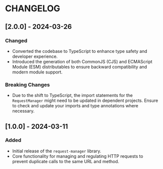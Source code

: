 # CHANGELOG

## [2.0.0] - 2024-03-26
### Changed
- Converted the codebase to TypeScript to enhance type safety and developer experience.
- Introduced the generation of both CommonJS (CJS) and ECMAScript Module (ESM) distributables to ensure backward compatibility and modern module support.

### Breaking Changes
- Due to the shift to TypeScript, the import statements for the `RequestManager` might need to be updated in dependent projects. Ensure to check and update your imports and type annotations where necessary.

## [1.0.0] - 2024-03-11
### Added
- Initial release of the `request-manager` library.
- Core functionality for managing and regulating HTTP requests to prevent duplicate calls to the same URL and method.
